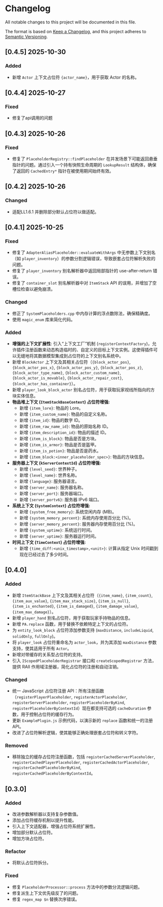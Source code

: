 # Changelog

All notable changes to this project will be documented in this file.

The format is based on [Keep a Changelog](https://keepachangelog.com/en/1.0.0/),
and this project adheres to [Semantic Versioning](https://semver.org/spec/v2.0.0.html).

## [0.4.5] 2025-10-30
### Added
- 新增 `Actor` 上下文占位符 `{actor_name}`，用于获取 Actor 的名称。

## [0.4.4] 2025-10-27
### Fixed
- 修复了api调用的问题


## [0.4.3] 2025-10-26
### Fixed
- 修复了 `PlaceholderRegistry::findPlaceholder` 在并发场景下可能返回悬垂指针的问题。通过引入一个持有快照生命周期的 `LookupResult` 结构体，确保了返回的 `CachedEntry*` 指针在被使用期间始终有效。

## [0.4.2] 2025-10-26



### Changed
- 适配LL1.6.1 并删除部分默认占位符以做适配。

## [0.4.1] 2025-10-25

### Fixed
- 修复了 `AdapterAliasPlaceholder::evaluateWithArgs` 中无参数上下文别名（如 `player_inventory`）的参数分割逻辑错误，导致嵌套占位符解析失败的问题。
- 修复了 `player_inventory` 别名解析器中返回局部指针的 use-after-return 错误。
- 修复了 `container_slot` 别名解析器中对 `ItemStack` API 的误用，并增加了空槽位检查以避免崩溃。

### Changed
- 修正了 `SystemPlaceholders.cpp` 中内存计算的浮点数除法，确保精确度。
- 使用 `magic_enum` 库来简化代码。
### Added
- **增强的上下文扩展性**: 引入“上下文工厂”机制 (`registerContextFactory`)，允许插件注册函数来动态构造临时的、自定义的目标上下文实例。这使得插件可以无缝地将其数据模型集成到占位符的上下文别名系统中。
- 新增 `BlockActor` 上下文及其相关占位符（`{block_actor_pos}`, `{block_actor_pos_x}`, `{block_actor_pos_y}`, `{block_actor_pos_z}`, `{block_actor_type_name}`, `{block_actor_custom_name}`, `{block_actor_is_movable}`, `{block_actor_repair_cost}`, `{block_actor_has_container}`）。
- 新增 `player_look_block_actor` 别名占位符，用于获取玩家视线所指向的方块实体信息。
- **物品堆上下文 (`ItemStackBaseContext`) 占位符增强:**
    - 新增 `{item_lore}`: 物品的 Lore。
    - 新增 `{item_custom_name}`: 物品的自定义名称。
    - 新增 `{item_id}`: 物品的数字 ID。
    - 新增 `{item_raw_name_id}`: 物品的原始名称 ID。
    - 新增 `{item_description_id}`: 物品的描述 ID。
    - 新增 `{item_is_block}`: 物品是否是方块。
    - 新增 `{item_is_armor}`: 物品是否是盔甲。
    - 新增 `{item_is_potion}`: 物品是否是药水。
    - 新增 `{item_block:<inner_placeholder_spec>}`: 物品的方块信息。
- **服务器上下文 (`kServerContextId`) 占位符增强:**
    - 新增 `{level_seed}`: 世界种子。
    - 新增 `{level_name}`: 世界名称。
    - 新增 `{language}`: 服务器语言。
    - 新增 `{server_name}`: 服务器名称。
    - 新增 `{server_port}`: 服务器端口。
    - 新增 `{server_portv6}`: 服务器 IPv6 端口。
- **系统上下文 (`SystemContext`) 占位符增强:**
    - 新增 `{system_free_memory}`: 系统空闲内存 (MB)。
    - 新增 `{system_memory_percent}`: 系统内存使用百分比 (%)。
    - 新增 `{server_memory_percent}`: 服务器内存使用百分比 (%)。
    - 新增 `{system_uptime}`: 系统运行时间。
    - 新增 `{server_uptime}`: 服务器运行时间。
- **时间上下文 (`TimeContext`) 占位符增强:**
    - 新增 `{time_diff:<unix_timestamp>,<unit>}`: 计算从指定 Unix 时间戳到现在已经过去了多少时间。

## [0.4.0]

### Added
- 新增 `ItemStackBase` 上下文及其相关占位符（`{item_name}`, `{item_count}`, `{item_aux_value}`, `{item_max_stack_size}`, `{item_is_null}`, `{item_is_enchanted}`, `{item_is_damaged}`, `{item_damage_value}`, `{item_max_damage}`）。
- 新增 `player_hand` 别名占位符，用于获取玩家手持物品的信息。
- 新增 `PA.replace` 函数，用于替换不依赖特定上下文的占位符。
- 为 `entity_look_block` 占位符添加参数支持 (`maxDistance`, `includeLiquid`, `solidOnly`, `fullOnly`)。
- 将 `player_look` 占位符重命名为 `actor_look`，并为其添加 `maxDistance` 参数支持，使其适用于所有 `Actor`。
- 新增对带缓存的关系型占位符的支持。
- 引入 `IScopedPlaceholderRegistrar` 接口和 `createScopedRegistrar` 方法，提供 RAII 作用域注册器，简化占位符的注册和自动注销。

### Changed
- 统一 JavaScript 占位符注册 API：所有注册函数（`registerPlayerPlaceholder`, `registerActorPlaceholder`, `registerServerPlaceholder`, `registerPlaceholderByKind`, `registerPlaceholderByContextId`）现在都支持可选的 `cacheDuration` 参数，用于控制占位符的缓存行为。
- 更新 `ExamplePlugin.js` 示例代码，以演示新的 `replace` 函数和统一的注册 API。
- 改进了占位符解析逻辑，使其能够正确处理嵌套占位符和转义字符。

### Removed
- 移除独立的缓存占位符注册函数，包括 `registerCachedServerPlaceholder`, `registerCachedPlayerPlaceholder`, `registerCachedActorPlaceholder`, `registerCachedPlaceholderByKind`, `registerCachedPlaceholderByContextId`。

## [0.3.0]

### Added
- 改进参数解析器以支持复杂参数值。
- 添加占位符缓存机制以提升性能。
- 引入上下文适配器，增强占位符系统扩展性。
- 增加部分默认占位符。
- 增加方块占位符。

### Refactor
- 将默认占位符拆分。

### Fixed
- 修复 `PlaceholderProcessor::process` 方法中的参数分流逻辑问题。
- 修复派生上下文优先级反了的问题。
- 修复 `regex_map $n` 替换次序错误。
